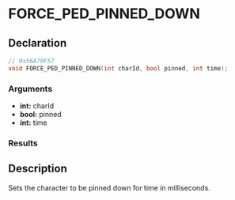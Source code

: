 # FORCE_PED_PINNED_DOWN

## Declaration
```cpp
// 0x56A70F57
void FORCE_PED_PINNED_DOWN(int charId, bool pinned, int time);
```

### Arguments
- **int:** charId
- **bool:** pinned
- **int:** time

### Results

## Description
Sets the character to be pinned down for time in milliseconds.